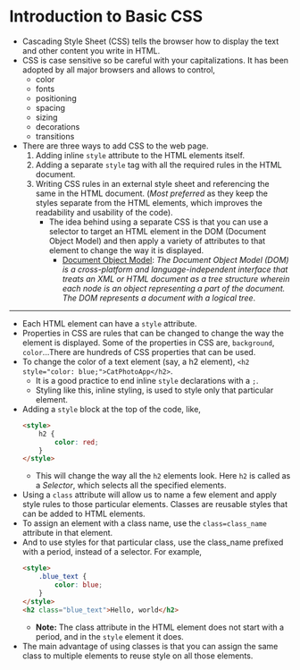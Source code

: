 # Introduction to Basic CSS
* Cascading Style Sheet (CSS) tells the browser how to display the text and other content you write in HTML.
* CSS is case sensitive so be careful with your capitalizations. It has been adopted by all major browsers and allows to control,
  * color
  * fonts
  * positioning
  * spacing
  * sizing
  * decorations
  * transitions
* There are three ways to add CSS to the web page.
  1. Adding inline `style` attribute to the HTML elements itself.
  2. Adding a separate `style` tag with all the required rules in the HTML document.
  3. Writing CSS rules in an external style sheet and referencing the same in the HTML document. (*Most preferred* as they keep the styles separate from the HTML elements, which improves the readability and usability of the code).
     * The idea behind using a separate CSS is that you can use a selector to target an HTML element in the DOM (Document Object Model) and then apply a variety of attributes to that element to change the way it is displayed.
       * [Document Object Model](https://en.wikipedia.org/wiki/Document_Object_Model): *The Document Object Model (DOM) is a cross-platform and language-independent interface that treats an XML or HTML document as a tree structure wherein each node is an object representing a part of the document. The DOM represents a document with a logical tree*.
---
* Each HTML element can have a `style` attribute.
* Properties in CSS are rules that can be changed to change the way the element is displayed. Some of the properties in CSS are, `background`, `color`...There are hundreds of CSS properties that can be used.
* To change the color of a text element (say, a h2 element), `<h2 style="color: blue;">CatPhotoApp</h2>`.
  * It is a good practice to end inline `style` declarations with a `;`.
  * Styling like this, inline styling, is used to style only that particular element.
* Adding a `style` block at the top of the code, like,
    ```html
    <style>
        h2 {
            color: red;
        }
    </style>
    ```
  * This will change the way all the `h2` elements look. Here `h2` is called as a *Selector*, which selects all the specified elements.
* Using a `class` attribute will allow us to name a few element and apply style rules to those particular elements. Classes are reusable styles that can be added to HTML elements.
* To assign an element with a class name, use the `class=class_name` attribute in that element.
* And to use styles for that particular class, use the class_name prefixed with a period, instead of a selector. For example,
    ```html
    <style>
        .blue_text {
            color: blue;
        }
    </style>
    <h2 class="blue_text">Hello, world</h2>
    ```
  * **Note:** The class attribute in the HTML element does not start with a period, and in the `style` element it does.
* The main advantage of using classes is that you can assign the same class to multiple elements to reuse style on all those elements.